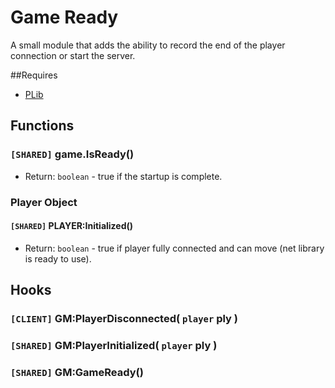 # Game Ready
A small module that adds the ability to record the end of the player connection or start the server.

##Requires
- [PLib](https://github.com/Pika-Software/gmod_plib)

## Functions
### `[SHARED]` game.IsReady()
- Return: `boolean` - true if the startup is complete.

### Player Object
#### `[SHARED]` PLAYER:Initialized()
- Return: `boolean` - true if player fully connected and can move (net library is ready to use).

## Hooks
### `[CLIENT]` GM:PlayerDisconnected( `player` ply )
### `[SHARED]` GM:PlayerInitialized( `player` ply )
### `[SHARED]` GM:GameReady()
